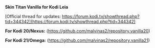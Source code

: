 __Skin Titan Vanilla for Kodi Leia__

[Official thread for updates: https://forum.kodi.tv/showthread.php?tid=344342](https://forum.kodi.tv/showthread.php?tid=344342)

__For Kodi 20/Nexus:__
(https://github.com/malvinas2/repository.vanilla20)

__For Kodi 21/Omega:__
(https://github.com/malvinas2/repository.vanilla21)
